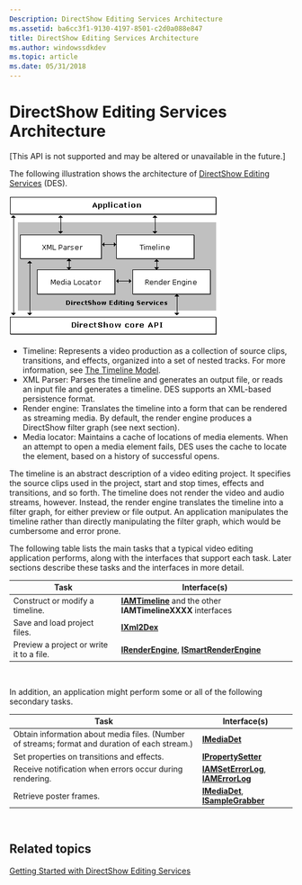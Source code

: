 ```yaml
---
Description: DirectShow Editing Services Architecture
ms.assetid: ba6cc3f1-9130-4197-8501-c2d0a088e847
title: DirectShow Editing Services Architecture
ms.author: windowssdkdev
ms.topic: article
ms.date: 05/31/2018
---
```


# DirectShow Editing Services Architecture

\[This API is not supported and may be altered or unavailable in the future.\]

The following illustration shows the architecture of [DirectShow Editing Services](directshow-editing-services.md) (DES).

![directshow editing services architecture](images/architecture.png)

-   Timeline: Represents a video production as a collection of source clips, transitions, and effects, organized into a set of nested tracks. For more information, see [The Timeline Model](the-timeline-model.md).
-   XML Parser: Parses the timeline and generates an output file, or reads an input file and generates a timeline. DES supports an XML-based persistence format.
-   Render engine: Translates the timeline into a form that can be rendered as streaming media. By default, the render engine produces a DirectShow filter graph (see next section).
-   Media locator: Maintains a cache of locations of media elements. When an attempt to open a media element fails, DES uses the cache to locate the element, based on a history of successful opens.

The timeline is an abstract description of a video editing project. It specifies the source clips used in the project, start and stop times, effects and transitions, and so forth. The timeline does not render the video and audio streams, however. Instead, the render engine translates the timeline into a filter graph, for either preview or file output. An application manipulates the timeline rather than directly manipulating the filter graph, which would be cumbersome and error prone.

The following table lists the main tasks that a typical video editing application performs, along with the interfaces that support each task. Later sections describe these tasks and the interfaces in more detail.



| Task                                     | Interface(s)                                                                             |
|------------------------------------------|------------------------------------------------------------------------------------------|
| Construct or modify a timeline.          | [**IAMTimeline**](iamtimeline.md) and the other **IAMTimelineXXXX** interfaces          |
| Save and load project files.             | [**IXml2Dex**](ixml2dex.md)                                                             |
| Preview a project or write it to a file. | [**IRenderEngine**](irenderengine.md), [**ISmartRenderEngine**](ismartrenderengine.md) |



 

In addition, an application might perform some or all of the following secondary tasks.



| Task                                                                                           | Interface(s)                                                                 |
|------------------------------------------------------------------------------------------------|------------------------------------------------------------------------------|
| Obtain information about media files. (Number of streams; format and duration of each stream.) | [**IMediaDet**](imediadet.md)                                               |
| Set properties on transitions and effects.                                                     | [**IPropertySetter**](ipropertysetter.md)                                   |
| Receive notification when errors occur during rendering.                                       | [**IAMSetErrorLog**](iamseterrorlog.md), [**IAMErrorLog**](iamerrorlog.md) |
| Retrieve poster frames.                                                                        | [**IMediaDet**](imediadet.md), [**ISampleGrabber**](isamplegrabber.md)     |



 

## Related topics

<dl> <dt>

[Getting Started with DirectShow Editing Services](getting-started-with-directshow-editing-services.md)
</dt> </dl>

 

 



